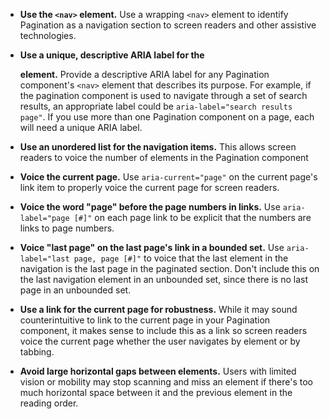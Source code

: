 - **Use the `<nav>` element.** Use a wrapping `<nav>` element to identify Pagination as a navigation section to screen readers and other assistive technologies.

- **Use a unique, descriptive ARIA label for the <nav> element.** Provide a descriptive ARIA label for any Pagination component's `<nav>` element that describes its purpose. For example, if the pagination component is used to navigate through a set of search results, an appropriate label could be `aria-label="search results page"`.  If you use more than one Pagination component on a page, each will need a unique ARIA label.

- **Use an unordered list for the navigation items.** This allows screen readers to voice the number of elements in the Pagination component

- **Voice the current page.** Use `aria-current="page"` on the current page's link item to properly voice the current page for screen readers.
- **Voice the word "page" before the page numbers in links.** Use `aria-label="page [#]"` on each page link to be explicit that the numbers are links to page numbers.
- **Voice "last page" on the last page's link in a bounded set.** Use `aria-label="last page, page [#]"` to voice that the last element in the navigation is the last page in the paginated section. Don't include this on the last navigation element in an unbounded set, since there is no last page in an unbounded set.
- **Use a link for the current page for robustness.** While it may sound counterintuitive to link to the current page in your Pagination component, it makes sense to include this as a link so screen readers voice the current page whether the user navigates by element or by tabbing.
- **Avoid large horizontal gaps between elements.** Users with limited vision or mobility may stop scanning and miss an element if there's too much horizontal space between it and the previous element in the reading order.